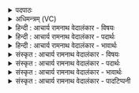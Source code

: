 <details><summary>पदपाठः</summary>

अ꣡भि꣢। सो꣡मा꣢꣯सः। आ꣣य꣡वः꣢। प꣡व꣢꣯न्ते। म꣡द्य꣢꣯म्। म꣡द꣢꣯म्। स꣣मु꣡द्र꣢स्य। स꣡म्। उ꣡द्र꣢स्य। अ꣡धि꣢꣯। वि꣣ष्ट꣡पे꣢। म꣣नीषि꣡णः꣢। म꣣त्सरा꣡सः꣢। म꣣दच्यु꣡तः꣢। म꣡द। च्यु꣡तः꣢꣯। ८५६।
</details>

<details><summary>अधिमन्त्रम् (VC)</summary>

- पवमानः सोमः
- सप्तर्षयः
- प्रगाथः(विषमा बृहती, समा सतोबृहती)
- मध्यमः
</details>

<details><summary>हिन्दी : आचार्य रामनाथ वेदालंकार - विषयः</summary>

प्रथम ऋचा पूर्वार्चिक में क्रमाङ्क ५१८ पर आनन्दरस का पान किये हुए मनुष्यों के विषय में व्याख्यात हो चुकी है। यहाँ ज्ञानी गुरुओं का विषय कहा जाता है।
</details>

<details><summary>हिन्दी : आचार्य रामनाथ वेदालंकार - पदार्थः</summary>

पदार्थान्वयभाषाः -  (आयवः) क्रियाशील, (मनीषिणः) मननशील, (मत्सरासः) उत्साह का सञ्चार करनेवाले, (मदच्युतः) हर्ष की वर्षा करनेवाले (सोमासः) विद्यारस से परिपूर्ण गुरुजन (समुद्रस्य) ज्ञानसागर के (विष्टपे अधि) लोक में अर्थात् गुरुकुल में (मद्यम्) आनन्दजनक (मदम्) तृप्तिप्रद ज्ञानरस को (अभि पवन्ते) शिष्यों के प्रति प्रवाहित करते हैं ॥१॥
</details>

<details><summary>हिन्दी : आचार्य रामनाथ वेदालंकार - भावार्थः</summary>

भावार्थभाषाः -  विद्यार्थी जन सुयोग्य गुरुओं के पास से अमृतवर्षी ज्ञानरस को पाकर,स्नातक होकर अन्यों को वह तृप्तिप्रद ज्ञानरस पिलाया करें ॥१॥
</details>

<details><summary>संस्कृत : आचार्य रामनाथ वेदालंकार - विषयः</summary>

तत्र प्रथमा ऋक् पूर्वार्चिके ५१८ क्रमाङ्के पीतानन्दरसानां मनुष्याणां विषये व्याख्याता। अत्र ज्ञानिनां गुरूणां विषय उच्यते।
</details>

<details><summary>संस्कृत : आचार्य रामनाथ वेदालंकार - पदार्थः</summary>

पदार्थान्वयभाषाः -  (आयवः) क्रियाशीलाः।[आ समन्तात् यन्ति गच्छन्ति क्रियाशीला भवन्तीति आयवः। इण् गतौ धातोः ‘छन्दसीणः’ उ० १।२ इत्यनेन उण् प्रत्ययः।] (मनीषिणः) मननशीलाः, (मत्सरासः) उत्साहसञ्चारिणः, (मदच्युतः) हर्षवर्षिणः (सोमासः) विद्यारसपूर्णा गुरवः (समुद्रस्य) ज्ञानसागरस्य (विष्टपे अधि) लोके,गुरुकुले इत्यर्थः (मद्यम्) आनन्दजनकम् (मदम्) तृप्तिप्रदं ज्ञानरसम् (अभि पवन्ते) शिष्यान् प्रति अभिस्रावयन्ति ॥१॥
</details>

<details><summary>संस्कृत : आचार्य रामनाथ वेदालंकार - भावार्थः</summary>

भावार्थभाषाः -  विद्यार्थिजनाः सुयोग्यानां गुरूणां सकाशादमृतवर्षिणं ज्ञानरसमधिगम्य स्नातका भूत्वाऽन्येभ्यस्तं तृप्तिप्रदं ज्ञानरसं पाययन्तु ॥१॥
</details>

<details><summary>संस्कृत : आचार्य रामनाथ वेदालंकार - पादटिप्पनी</summary>

टिप्पणी:   १. ऋ० ९।१०७।१४ ‘विष्टपे’ ‘मदच्युतः’ इत्यत्र क्रमेण ‘वि॒ष्टपि॑’ ‘स्व॒र्विदः॑’ इति पाठः। साम० ५१८।
</details>